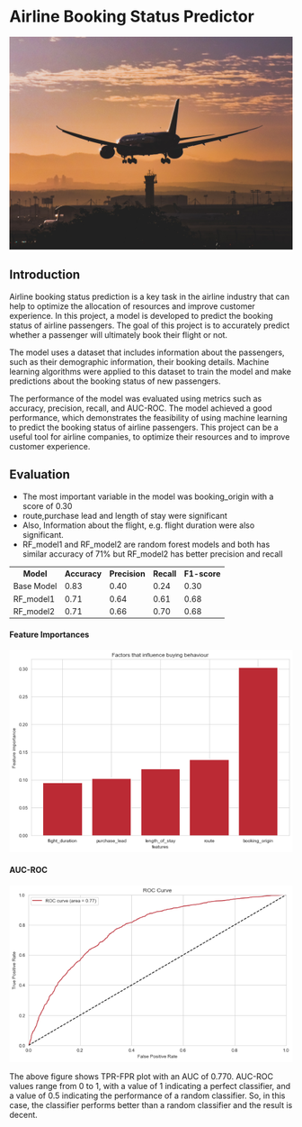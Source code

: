 # Airline Booking Status Predictor
 
<div style="text-align:center;">
    <img src="images/cover_pic.jpg" width="800">
</div>

## Introduction

Airline booking status prediction is a key task in the airline industry that can help to optimize the allocation of resources and improve customer experience. In this project, a model is developed to predict the booking status of airline passengers. The goal of this project is to accurately predict whether a passenger will ultimately book their flight or not.

The model uses a dataset that includes information about the passengers, such as their demographic information, their booking details. Machine learning algorithms were applied to this dataset to train the model and make predictions about the booking status of new passengers.

The performance of the model was evaluated using metrics such as accuracy, precision, recall, and AUC-ROC. The model achieved a good performance, which demonstrates the feasibility of using machine learning to predict the booking status of airline passengers. This project can be a useful tool for airline companies, to optimize their resources and to improve customer experience.


## Evaluation

<ul>
    <li> 
        The most important variable in the model was booking_origin with a score of 0.30
    </li> 
    <li>route,purchase lead and length of stay were significant
    </li>
    <li>  
        Also, Information about the flight, e.g. flight
        duration were also significant.
    </li> 
    <li> 
        RF_model1 and RF_model2 are random forest models and both has similar accuracy of 71% but RF_model2 has better precision and recall
    </li> 
</ul>

<table>

<tr>
    <th>Model</th>
    <th>Accuracy</th>
    <th>Precision</th>
    <th>Recall</th>
    <th>F1-score</th>
</tr>

<tr>
    <td>Base Model</td>
    <td>0.83</td>
    <td>0.40</td>
    <td>0.24</td>
    <td>0.30</td>
</tr>

<tr>
    <td>RF_model1</td>
    <td>0.71</td>
    <td>0.64</td>
    <td>0.61</td>
    <td>0.68</td>
</tr>
<tr>
    <td>RF_model2</td>
    <td>0.71</td>
    <td>0.66</td>
    <td>0.70</td>
    <td>0.68</td>
</tr>
</table>



#### Feature Importances


<img src="images/importances.png">


#### AUC-ROC

<img src="images/ROC.png">

The above figure shows TPR-FPR plot with an AUC of 0.770.
AUC-ROC values range from 0 to 1, with a value of 1 indicating a perfect classifier, and a value of 0.5 indicating the performance of a random classifier. So, in this case, the classifier performs better than a random classifier and the result is decent.

